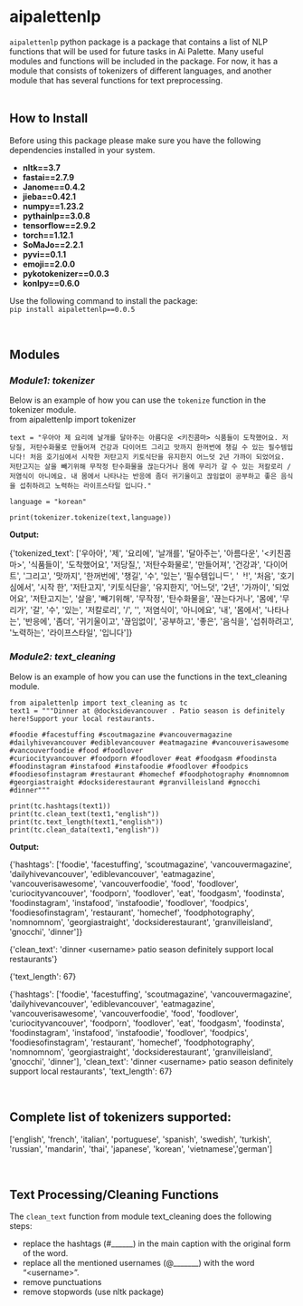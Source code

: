 # aipalettenlp
```aipalettenlp``` python package is a package that contains a list of NLP functions that will be used for future tasks in Ai Palette. Many useful modules and functions will be included in the package. For now, it has a module that consists of tokenizers of different languages, and another module that has several functions for text preprocessing.   
<br>

## How to Install  

Before using this package please make sure you have the following dependencies installed in your system.  
* **nltk==3.7**
* **fastai==2.7.9**  
* **Janome==0.4.2**  
* **jieba==0.42.1**  
* **numpy==1.23.2**  
* **pythainlp==3.0.8**  
* **tensorflow==2.9.2**
* **torch==1.12.1**  
* **SoMaJo==2.2.1**  
* **pyvi==0.1.1**  
* **emoji==2.0.0**
* **pykotokenizer==0.0.3**  
* **konlpy==0.6.0**

Use the following command to install the package:   
```pip install aipalettenlp==0.0.5```      

<br>
        
## Modules 
    
### *Module1: tokenizer*    
Below is an example of how you can use the ```tokenize``` function in the tokenizer module.    
from aipalettenlp import tokenizer
```
text = "우아아 제 요리에 날개를 달아주는 아름다운 <키친콤마> 식품들이 도착했어요. 저당질, 저탄수화물로 만들어져 건강과 다이어트 그리고 맛까지 한꺼번에 챙길 수 있는 필수템입니다! 처음 호기심에서 시작한 저탄고지 키토식단을 유지한지 어느덧 2년 가까이 되었어요. 저탄고지는 살을 빼기위해 무작정 탄수화물을 끊는다거나 몸에 무리가 갈 수 있는 저칼로리 / 저염식이 아니에요. 내 몸에서 나타나는 반응에 좀더 귀기울이고 끊임없이 공부하고 좋은 음식을 섭취하려고 노력하는 라이프스타일 입니다."  
          
language = "korean"

print(tokenizer.tokenize(text,language)) 
```
**Output:**

{'tokenized_text': ['우아아', '제', '요리에', '날개를', '달아주는', '아름다운', '<키친콤마>', '식품들이', '도착했어요', '저당질,', '저탄수화물로', '만들어져', '건강과', '다이어트', '그리고', '맛까지', '한꺼번에', '챙길', '수', '있는', '필수템입니ᄃ', 'ᅡ!', '처음', '호기심에서', '시작 한', '저탄고지', '키토식단을', '유지한지', '어느덧', '2년', '가까이', '되었어요', '저탄고지는', '살을', '빼기위해', '무작정', '탄수화물을', '끊는다거나', '몸에', '무리가', '갈', '수', '있는', '저칼로리', '/', '', '저염식이', '아니에요', '내', '몸에서', '나타나는', '반응에', '좀더', '귀기울이고', '끊임없이', '공부하고', '좋은', '음식을', '섭취하려고', '노력하는', '라이프스타일', '입니다']}

### *Module2: text_cleaning* 
Below is an example of how you can use the functions in the text_cleaning module.    
```
from aipalettenlp import text_cleaning as tc
text1 = """Dinner at @docksidevancouver . Patio season is definitely here!Support your local restaurants.

#foodie #facestuffing #scoutmagazine #vancouvermagazine #dailyhivevancouver #ediblevancouver #eatmagazine #vancouverisawesome #vancouverfoodie #food #foodlover
#curiocityvancouver #foodporn #foodlover #eat #foodgasm #foodinsta #foodinstagram #instafood #instafoodie #foodlover #foodpics  #foodiesofinstagram #restaurant #homechef #foodphotography #nomnomnom #georgiastraight #docksiderestaurant #granvilleisland #gnocchi #dinner"""

print(tc.hashtags(text1))
print(tc.clean_text(text1,"english"))
print(tc.text_length(text1,"english"))
print(tc.clean_data(text1,"english"))
```  
   
**Output:** 

{'hashtags': ['foodie', 'facestuffing', 'scoutmagazine', 'vancouvermagazine', 'dailyhivevancouver', 'ediblevancouver', 'eatmagazine', 'vancouverisawesome', 'vancouverfoodie', 'food', 'foodlover', 'curiocityvancouver', 'foodporn', 'foodlover', 'eat', 'foodgasm', 'foodinsta', 'foodinstagram', 'instafood', 'instafoodie', 'foodlover', 'foodpics', 'foodiesofinstagram', 'restaurant', 'homechef', 'foodphotography', 'nomnomnom', 'georgiastraight', 'docksiderestaurant', 'granvilleisland', 'gnocchi', 'dinner']}

{'clean_text': 'dinner \<username> patio season definitely support local restaurants'}

{'text_length': 67}   

{'hashtags': ['foodie', 'facestuffing', 'scoutmagazine', 'vancouvermagazine', 'dailyhivevancouver', 'ediblevancouver', 'eatmagazine', 'vancouverisawesome', 'vancouverfoodie', 'food', 'foodlover', 'curiocityvancouver', 'foodporn', 'foodlover', 'eat', 'foodgasm', 'foodinsta', 'foodinstagram', 'instafood', 'instafoodie', 'foodlover', 'foodpics', 'foodiesofinstagram', 'restaurant', 'homechef', 'foodphotography', 'nomnomnom', 'georgiastraight', 'docksiderestaurant', 'granvilleisland', 'gnocchi', 'dinner'], 'clean_text': 'dinner \<username> patio season definitely support local restaurants', 'text_length': 67}   

<br>

## Complete list of tokenizers supported:

['english', 'french', 'italian', 'portuguese', 'spanish', 'swedish', 'turkish', 'russian', 'mandarin', 'thai', 'japanese', 'korean', 'vietnamese','german']    

<br>

## Text Processing/Cleaning Functions   
The ```clean_text``` function from module text_cleaning does the following steps:   

* replace the hashtags (#______) in the main caption with the original form of the word.
* replace all the mentioned usernames (@_______) with the word “\<username>”.
* remove punctuations
* remove stopwords (use nltk package)